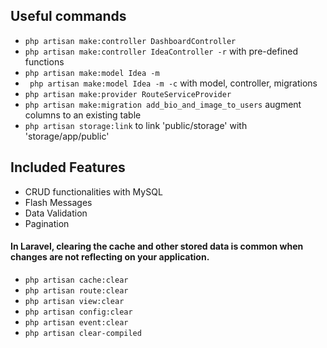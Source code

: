 ## Useful commands
-  `php artisan make:controller DashboardController`
-  ` php artisan make:controller IdeaController -r ` with pre-defined functions
-  `php artisan make:model Idea -m`
-  ` php artisan make:model Idea -m -c` with model, controller, migrations
-  ` php artisan make:provider RouteServiceProvider `
-  ` php artisan make:migration add_bio_and_image_to_users ` augment columns to an existing table
-  ` php artisan storage:link ` to link 'public/storage' with 'storage/app/public'


## Included Features
- CRUD functionalities with MySQL
- Flash Messages
- Data Validation
- Pagination

#### In Laravel, clearing the cache and other stored data is common when changes are not reflecting on your application. 
- ``` php artisan cache:clear ```
- ``` php artisan route:clear ```
- ``` php artisan view:clear ```
- ``` php artisan config:clear ```
- ``` php artisan event:clear ```
- ``` php artisan clear-compiled ```
